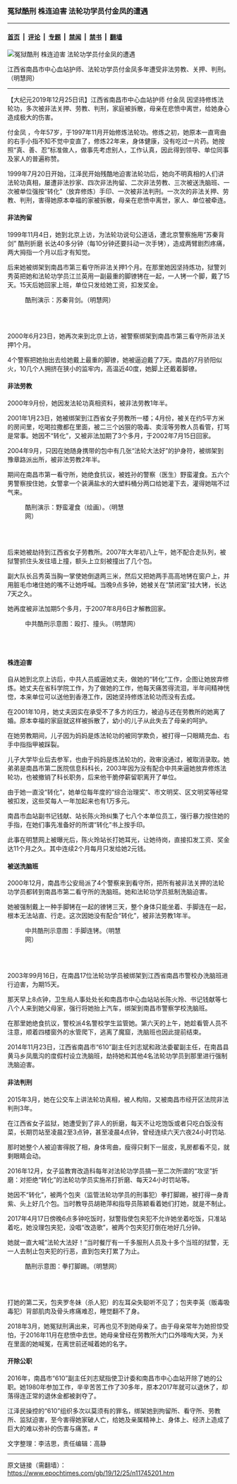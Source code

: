 ### 冤狱酷刑 株连迫害 法轮功学员付金凤的遭遇

---

#### [首页](../../../..?n11745201) &nbsp;|&nbsp; [评论](../../../../../epoch-comment?n11745201) &nbsp;|&nbsp; [专题](../../../../../epoch-special?n11745201) &nbsp;|&nbsp; [禁闻](../../../../../epoch-news?n11745201) &nbsp;|&nbsp; [禁书](../../../../../books?n11745201) &nbsp;|&nbsp; [翻墙](https://github.com/gfw-breaker/nogfw/blob/master/README.md?n11745201)


<div><img alt="冤狱酷刑 株连迫害 法轮功学员付金凤的遭遇" class="attachment-djy_600_400 size-djy_600_400 wp-post-image" src="https://i.epochtimes.com/assets/uploads/2019/12/11-20-600x400.jpg"/>
<div class="caption">
 <p>
  江西省南昌市中心血站护师、法轮功学员付金凤多年遭受非法劳教、关押、判刑。（明慧网）
 </p>
</div></div><hr/><div class="post_content" id="artbody" itemprop="articleBody">
 <!-- article content begin -->
 <p>
  【大纪元2019年12月25日讯】江西省南昌市中心血站护师
  <ok href="https://www.epochtimes.com/gb/tag/%E4%BB%98%E9%87%91%E5%87%A4.html">
   付金凤
  </ok>
  因坚持修炼法轮功，多次被非法关押、劳教、判刑，家庭被拆散，母亲在悲愤中离世，给她身心造成极大的伤害。
 </p>
 <p>
  <ok href="https://www.epochtimes.com/gb/tag/%E4%BB%98%E9%87%91%E5%87%A4.html">
   付金凤
  </ok>
  ，今年57岁，于1997年11月开始修炼法轮功。修炼之初，她原本一直弯曲的右手小指不知不觉中变直了，修炼22年来，身体健康，没有吃过一片药。她按照“真、善、忍”标准做人，做事先考虑别人，工作认真，因此得到领导、单位同事及家人的普遍称赞。
 </p>
 <p>
  1999年7月20日开始，江泽民开始残酷地迫害法轮功后，她向不明真相的人们讲法轮功真相，屡遭非法抄家、四次非法拘留、二次非法劳教、三次被送洗脑班、一次被单位强按“转化”（放弃修炼）手印、一次被非法判刑。一次次的非法关押、劳教、判刑，害得她原本幸福的家被拆散，母亲在悲愤中离世，家人、单位被牵连。
 </p>
 <h4>
  非法拘留
 </h4>
 <p>
  1999年11月4日，她到北京上访，为法轮功说句公道话，遭北京警察施用“苏秦背剑”
  <ok href="https://www.epochtimes.com/gb/tag/%E9%85%B7%E5%88%91%E6%8A%98%E7%A3%A8.html">
   酷刑折磨
  </ok>
  长达40多分钟（每10分钟还要抖动一次手铐），造成两臂剧烈疼痛，两大拇指一个月以后才有知觉。
 </p>
 <p>
  后来她被绑架到南昌市第三看守所非法关押1个月。在那里她因坚持炼功，狱警刘秀英把她和法轮功学员江兰英用一副最重的脚镣铐在一起，一人铐一个脚，戴了15天。15天后她回家上班，单位只发给她工资，扣发奖金。
 </p>
 <figure aria-describedby="caption-attachment-11745233" class="wp-caption aligncenter" id="attachment_11745233" style="width: 248px">
  <ok href="https://i.epochtimes.com/assets/uploads/2019/12/2019-12-23-231524-1.jpg" target="_blank">
   <img alt="" class="wp-image-11745233" src="https://i.epochtimes.com/assets/uploads/2019/12/2019-12-23-231524-1-600x660.jpg"/>
  </ok>
  <br/><figcaption class="wp-caption-text" id="caption-attachment-11745233">
   酷刑演示：苏秦背剑。（明慧网）
  </figcaption><br/>
 </figure><br/>
 <p>
  2000年6月23日，她再次来到北京上访，被警察绑架到南昌市第三看守所非法关押1个月。
 </p>
 <p>
  4个警察把她抬出去给她戴上最重的脚镣，她被逼迫戴了7天。南昌的7月骄阳似火，10几个人拥挤在狭小的监牢内，高温近40度，她脚上还戴着脚镣。
 </p>
 <h4>
  非法劳教
 </h4>
 <p>
  2000年9月份，她因发法轮功真相资料，被非法劳教1年半。
 </p>
 <p>
  2001年1月23日，她被绑架到江西省女子劳教所一楼；4月份，被关在约5平方米的房间里，吃喝拉撒都在里面，被二三个凶狠的吸毒、卖淫等劳教人员看管，打骂是常事。她因不“转化”，又被非法加期了3个多月，于2002年7月15日回家。
 </p>
 <p>
  2004年9月，只因在她随身携带的包中有几张“法轮大法好”的护身符，被绑架到豫章路派出所，被非法劳教2年半。
 </p>
 <p>
  期间在南昌市第一看守所，她绝食抗议，被姓孙的警察（医生）野蛮灌食。五六个男警察按住她，女警拿一个装满盐水的大塑料桶分两口给她灌下去，灌得她喘不过气来。
 </p>
 <figure aria-describedby="caption-attachment-11745247" class="wp-caption aligncenter" id="attachment_11745247" style="width: 233px">
  <ok href="https://i.epochtimes.com/assets/uploads/2019/12/2004-6-6-force_feeding-2.jpg" target="_blank">
   <img alt="" class="wp-image-11745247" src="https://i.epochtimes.com/assets/uploads/2019/12/2004-6-6-force_feeding-2.jpg"/>
  </ok>
  <br/><figcaption class="wp-caption-text" id="caption-attachment-11745247">
   酷刑演示：野蛮灌食（绘画）。（明慧网）
  </figcaption><br/>
 </figure><br/>
 <p>
  后来她被劫持到江西省女子劳教所。2007年大年初八上午，她不配合走队列，被狱警抓住头发往墙上撞，额头上立刻被撞出了几个包。
 </p>
 <p>
  副大队长吕秀英当胸一掌使她倒退两三米，然后又把她两手高高地铐在窗户上，并用脏毛巾堵住她的嘴不让她呼喊。当晚9点多钟，她被关在“禁闭室”挂大铐，长达7天之久。
 </p>
 <p>
  她再度被非法加期5个多月，于2007年8月6日才解教回家。
 </p>
 <figure aria-describedby="caption-attachment-11745256" class="wp-caption aligncenter" id="attachment_11745256" style="width: 258px">
  <ok href="https://i.epochtimes.com/assets/uploads/2019/12/2019-12-23-231524-3.jpg" target="_blank">
   <img alt="" class="wp-image-11745256" src="https://i.epochtimes.com/assets/uploads/2019/12/2019-12-23-231524-3.jpg"/>
  </ok>
  <br/><figcaption class="wp-caption-text" id="caption-attachment-11745256">
   中共酷刑示意图：殴打、撞头。（明慧网）
  </figcaption><br/>
 </figure><br/>
 <h4>
  <b>
   株连迫害
  </b>
 </h4>
 <p>
  自从她到北京上访后，中共人员威逼她丈夫，做她的“转化”工作，企图让她放弃修炼。她丈夫在省科学院工作，为了做她的工作，他每天痛苦得流泪，半年间精神恍惚，本来单位可以送他到香港工作，因她坚持修炼法轮功而没有去成。
 </p>
 <p>
  在2001年10月，她丈夫因实在承受不了多方的压力，被迫与还在劳教所的她离了婚。原本幸福的家庭就这样被拆散了，幼小的儿子从此失去了母亲的呵护。
 </p>
 <p>
  在她劳教期间，儿子因为妈妈是炼法轮功的被同学欺负，被打得一只眼睛充血、右手中指指甲被踩裂。
 </p>
 <p>
  儿子大学毕业后去参军，也由于妈妈是炼法轮功的，政审没通过，被取消录取。她弟弟是南昌市第二医院信息科科长，2003年因为没有配合中共来逼她放弃修炼法轮功，也被撤销了科长职务，后来他干脆停薪留职离开了单位。
 </p>
 <p>
  由于她一直没“转化”，她单位每年度的“综合治理奖”、市文明奖、区文明奖等经常被扣发，这些奖每人一年加起来也有1万多元。
 </p>
 <p>
  南昌市血站副书记钱献、站长陈火玲纠集了七八个本单位员工，强行暴力按住她的手指，在她们事先准备好的所谓“转化”书上按手印。
 </p>
 <p>
  此事在明慧网上被曝光后，陈火玲站长打她耳光，让她待岗，直接扣发工资、奖金达11个月之久。其中连续2个月每月只发给她2元钱。
 </p>
 <h4>
  被送洗脑班
 </h4>
 <p>
  2000年12月，南昌市公安局派了4个警察来到看守所，把所有被非法关押的法轮功学员都转到南昌市第二看守所的洗脑班。她和法轮功学员抵制洗脑迫害。
 </p>
 <p>
  她被强制戴上一种手脚铐在一起的镣铐三天，整个身体只能坐着、手脚连在一起，根本无法站直、行走。这次因她没有配合“转化”，被非法劳教1年半。
 </p>
 <figure aria-describedby="caption-attachment-11745292" class="wp-caption aligncenter" id="attachment_11745292" style="width: 221px">
  <ok href="https://i.epochtimes.com/assets/uploads/2019/12/2019-12-23-231524-4.jpg" target="_blank">
   <img alt="" class="wp-image-11745292" src="https://i.epochtimes.com/assets/uploads/2019/12/2019-12-23-231524-4.jpg"/>
  </ok>
  <br/><figcaption class="wp-caption-text" id="caption-attachment-11745292">
   中共酷刑示意图：手脚连铐。（明慧网）
  </figcaption><br/>
 </figure><br/>
 <p>
  2003年99月16日，在南昌17位法轮功学员被绑架到江西省南昌市警校办洗脑班进行迫害，为期15天。
 </p>
 <p>
  那天早上8点钟，卫生局人事处处长和南昌市中心血站站长陈火玲、书记钱献等七八个人来到她父母家，强行将她抬上汽车，绑架到南昌市警察学校洗脑班。
 </p>
 <p>
  在那里她绝食抗议，警校派4名警校学生监管她。第六天的上午，她趁看管人员不注意，顺着四楼窗外的水管爬下，逃离了魔窟，洗脑班也因此提前结束。
 </p>
 <p>
  2014年11月23日，江西省南昌市“610”副主任刘志斌和政法委翟副主任，在南昌县黄马乡凤凰沟的度假村设立洗脑班，劫持她和其他4名法轮功学员到那里进行强制洗脑迫害。
 </p>
 <h4>
  非法判刑
 </h4>
 <p>
  2015年3月，她在公交车上讲法轮功真相，被人构陷，又被南昌市经开区法院非法判刑3年。
 </p>
 <p>
  在江西省女子监狱，她遭受到了非人的折磨，每天不让吃饱饭或者只吃白饭没有菜，长期罚站至凌晨2至3点钟，甚至凌晨4点钟，曾经连续六天六夜24小时罚站.
 </p>
 <p>
  那时她整个人被迫害得脱了相，身体弯曲，瘦得只剩下一层皮，乳房都看不见，就剩眼睛会动。
 </p>
 <p>
  2016年12月，女子监教育改造科每年对法轮功学员搞一至二次所谓的“攻坚”折磨：对拒绝“转化”的法轮功学员实施吊打折磨、每天24小时罚站等。
 </p>
 <p>
  她因不“转化”，被两个包夹（监管法轮功学员的刑事犯）拳打脚踢，被打得一身青紫、头上好几个包。当时教导员胡艳萍和指导员陈颖看着她们打她，就是不制止。
 </p>
 <p>
  2017年4月17日傍晚6点多钟吃饭时，狱警指使包夹犯不允许她坐着吃饭，只准站着吃，她没理包夹犯，没唱“改造歌”，被两个包夹犯打倒在地好几分钟。
 </p>
 <p>
  她就一直大喊“法轮大法好！”当时餐厅有一千多服刑人员及十多个当班的狱警，无一人去制止包夹犯的行恶，直到包夹打累了为止。
 </p>
 <figure aria-describedby="caption-attachment-11745323" class="wp-caption aligncenter" id="attachment_11745323" style="width: 231px">
  <ok href="https://i.epochtimes.com/assets/uploads/2019/12/2019-12-23-231524-5.jpg" target="_blank">
   <img alt="" class="wp-image-11745323" src="https://i.epochtimes.com/assets/uploads/2019/12/2019-12-23-231524-5.jpg"/>
  </ok>
  <br/><figcaption class="wp-caption-text" id="caption-attachment-11745323">
   酷刑示意图：拳打脚踢。（明慧网）
  </figcaption><br/>
 </figure><br/>
 <p>
  打她的第二天，包夹罗冬妹（杀人犯）的左耳朵失聪听不见了；包夹李英（贩毒吸毒犯）背部肌肉及骨头疼痛难忍，睡觉翻不了身。
 </p>
 <p>
  2018年3月，她冤狱刑满出来，可再也见不到她母亲了。由于母亲常年为她担惊受怕，于2016年11月在悲愤中去世。她母亲曾经在劳教所大门口外嚎啕大哭，为关在里面的她喊冤，在离世前还喊着她的名字。
 </p>
 <h4>
  <b>
   开除公职
  </b>
 </h4>
 <p>
  2016年，南昌市“610”副主任刘志斌指使卫计委和南昌市中心血站开除了她的公职。她1980年参加工作，辛辛苦苦工作了30多年，原本2017年就可以退休了，却落得连正常的退休金都被剥夺了。
 </p>
 <p>
  江泽民操控的“610”组织多次以莫须有的罪名，绑架她到拘留所、看守所、劳教所、监狱迫害，至今害得她家破人亡，给她及亲属精神上、身体上、经济上造成了巨大的难以弥补的伤害与痛苦。#
 </p>
 <p>
  文字整理：李洁思，责任编辑：高静
 </p>
 <!-- article content end -->
 <div id="below_article_ad">
 </div>
</div>


---

原文链接（需翻墙）：https://www.epochtimes.com/gb/19/12/25/n11745201.htm